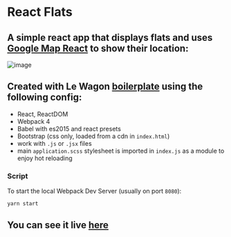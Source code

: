 # React Flats

## A simple react app that displays flats and uses [Google Map React](https://github.com/google-map-react/google-map-react) to show their location:

![image](assets/images/flats.gif)

## Created with Le Wagon [boilerplate](https://github.com/lewagon/react-boilerplate) using the following config:

- React, ReactDOM
- Webpack 4
- Babel with es2015 and react presets
- Bootstrap (css only, loaded from a cdn in `index.html`)
- work with `.js` or `.jsx` files
- main `application.scss` stylesheet is imported in `index.js` as a module to enjoy hot reloading

### Script

To start the local Webpack Dev Server (usually on port `8080`):

```bash
yarn start
```

## You can see it live [here](https://millenevprado.github.io/react-flats/)
